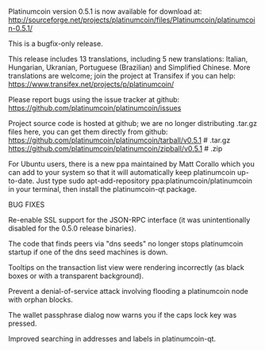 Platinumcoin version 0.5.1 is now available for download at:
http://sourceforge.net/projects/platinumcoin/files/Platinumcoin/platinumcoin-0.5.1/

This is a bugfix-only release.

This release includes 13 translations, including 5 new translations:
Italian, Hungarian, Ukranian, Portuguese (Brazilian) and Simplified Chinese.
More translations are welcome; join the project at Transifex if you can help:
https://www.transifex.net/projects/p/platinumcoin/

Please report bugs using the issue tracker at github:
https://github.com/platinumcoin/platinumcoin/issues

Project source code is hosted at github; we are no longer
distributing .tar.gz files here, you can get them
directly from github:
https://github.com/platinumcoin/platinumcoin/tarball/v0.5.1  # .tar.gz
https://github.com/platinumcoin/platinumcoin/zipball/v0.5.1  # .zip

For Ubuntu users, there is a new ppa maintained by Matt Corallo which
you can add to your system so that it will automatically keep
platinumcoin up-to-date.  Just type
sudo apt-add-repository ppa:platinumcoin/platinumcoin
in your terminal, then install the platinumcoin-qt package.


BUG FIXES

Re-enable SSL support for the JSON-RPC interface (it was unintentionally
disabled for the 0.5.0 release binaries).

The code that finds peers via "dns seeds" no longer stops platinumcoin startup
if one of the dns seed machines is down.

Tooltips on the transaction list view were rendering incorrectly (as black boxes
or with a transparent background).

Prevent a denial-of-service attack involving flooding a platinumcoin node with
orphan blocks.

The wallet passphrase dialog now warns you if the caps lock key was pressed.

Improved searching in addresses and labels in platinumcoin-qt.
